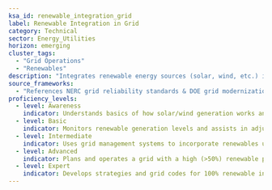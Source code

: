 ```yaml
---
ksa_id: renewable_integration_grid
label: Renewable Integration in Grid
category: Technical
sector: Energy_Utilities
horizon: emerging
cluster_tags:
  - "Grid Operations"
  - "Renewables"
description: "Integrates renewable energy sources (solar, wind, etc.) into the existing power grid, managing intermittency and maintaining grid stability and reliability through technologies like smart inverters, battery storage, and demand response."
source_frameworks:
  - "References NERC grid reliability standards & DOE grid modernization guidance (public domain):contentReference[oaicite:144]{index=144}"
proficiency_levels:
  - level: Awareness
    indicator: Understands basics of how solar/wind generation works and that their output is variable.
  - level: Basic
    indicator: Monitors renewable generation levels and assists in adjusting conventional generation (e.g. peaker plants) to balance supply; familiar with terms like net metering.
  - level: Intermediate
    indicator: Uses grid management systems to incorporate renewables up to a threshold; applies NERC guidelines to maintain frequency/voltage when solar/wind output fluctuates; coordinates with energy storage or demand response to smooth variability.
  - level: Advanced
    indicator: Plans and operates a grid with a high (>50%) renewable penetration; optimizes the dispatch of battery storage, controllable loads, and reserve generation to ensure reliability; addresses challenges like solar ramp and wind forecasting in operations.
  - level: Expert
    indicator: Develops strategies and grid codes for 100% renewable integration; leads R&D on advanced grid stabilization (e.g. virtual inertia, wide-area management) and advises regulators on integrating emerging clean technologies without compromising grid reliability.
---
```

